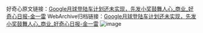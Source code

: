 好奇心原文链接：[Google月球登陆车计划还未实现，先发小奖鼓舞人心_商业_好奇心日报-金一雷](https://www.qdaily.com/articles/5623.html)
WebArchive归档链接：[Google月球登陆车计划还未实现，先发小奖鼓舞人心_商业_好奇心日报-金一雷](http://web.archive.org/web/20190623165148/https://www.qdaily.com/articles/5623.html)
![image](http://ww3.sinaimg.cn/large/007d5XDply1g3w8ucgod6j30u02dp7wh)